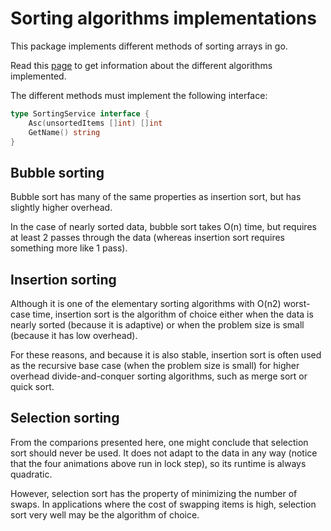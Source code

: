 # Sorting algorithms implementations

This package implements different methods of sorting arrays in go.

Read this [page](https://www.toptal.com/developers/sorting-algorithms) to get information about the different algorithms implemented.

The different methods must implement the following interface:

``` go
type SortingService interface {
	Asc(unsortedItems []int) []int
	GetName() string
}
```

## Bubble sorting

Bubble sort has many of the same properties as insertion sort, but has slightly higher overhead. 

In the case of nearly sorted data, bubble sort takes O(n) time, but requires at least 2 passes through the data (whereas insertion sort requires something more like 1 pass).

## Insertion sorting

Although it is one of the elementary sorting algorithms with O(n2) worst-case time, insertion sort is the algorithm of choice either when the data is nearly sorted (because it is adaptive) or when the problem size is small (because it has low overhead).

For these reasons, and because it is also stable, insertion sort is often used as the recursive base case (when the problem size is small) for higher overhead divide-and-conquer sorting algorithms, such as merge sort or quick sort.

## Selection sorting

From the comparions presented here, one might conclude that selection sort should never be used. It does not adapt to the data in any way (notice that the four animations above run in lock step), so its runtime is always quadratic.

However, selection sort has the property of minimizing the number of swaps. In applications where the cost of swapping items is high, selection sort very well may be the algorithm of choice.
